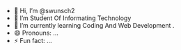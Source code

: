 - 👋 Hi, I’m @swunsch2
- 👀 I’m Student Of Informating Technology
- 🌱 I’m currently learning Coding And Web Development
.
- 😄 Pronouns: ...
- ⚡ Fun fact: ...

<!---
swunsch2/swunsch2 is a ✨ special ✨ repository because its `README.md` (this file) appears on your GitHub profile.
You can click the Preview link to take a look at your changes.
--->
